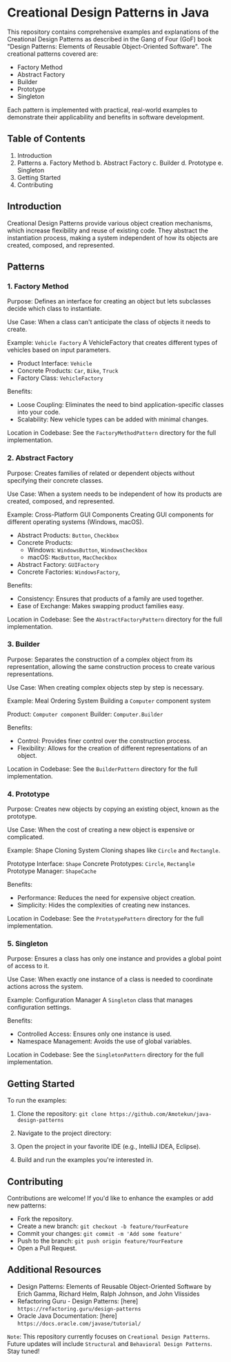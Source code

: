 # Creational Design Patterns in Java

This repository contains comprehensive examples and explanations of the Creational Design Patterns as described in the Gang of Four (GoF) book "Design Patterns: Elements of Reusable Object-Oriented Software". The creational patterns covered are:

- Factory Method
- Abstract Factory
- Builder
- Prototype
- Singleton

Each pattern is implemented with practical, real-world examples to demonstrate their applicability and benefits in software development.

## Table of Contents

1. Introduction
2. Patterns
   a. Factory Method
   b. Abstract Factory
   c. Builder
   d. Prototype
   e. Singleton
3. Getting Started
4. Contributing

## Introduction

Creational Design Patterns provide various object creation mechanisms, which increase flexibility and reuse of existing code. They abstract the instantiation process, making a system independent of how its objects are created, composed, and represented.

## Patterns

### 1. Factory Method

Purpose: Defines an interface for creating an object but lets subclasses decide which class to instantiate.

Use Case: When a class can't anticipate the class of objects it needs to create.

Example: `Vehicle Factory`
A VehicleFactory that creates different types of vehicles based on input parameters.

- Product Interface: `Vehicle`
- Concrete Products: `Car`, `Bike`, `Truck`
- Factory Class: `VehicleFactory`

Benefits:

- Loose Coupling: Eliminates the need to bind application-specific classes into your code.
- Scalability: New vehicle types can be added with minimal changes.

Location in Codebase: See the `FactoryMethodPattern` directory for the full implementation.

### 2. Abstract Factory

Purpose: Creates families of related or dependent objects without specifying their concrete classes.

Use Case: When a system needs to be independent of how its products are created, composed, and represented.

Example: Cross-Platform GUI Components
Creating GUI components for different operating systems (Windows, macOS).

- Abstract Products: `Button`, `Checkbox`
- Concrete Products:
  - Windows: `WindowsButton`, `WindowsCheckbox`
  - macOS: `MacButton`, `MacCheckbox`
- Abstract Factory: `GUIFactory`
- Concrete Factories: `WindowsFactory`,

Benefits:

- Consistency: Ensures that products of a family are used together.
- Ease of Exchange: Makes swapping product families easy.

Location in Codebase: See the `AbstractFactoryPattern` directory for the full implementation.

### 3. Builder

Purpose: Separates the construction of a complex object from its representation, allowing the same construction process to create various representations.

Use Case: When creating complex objects step by step is necessary.

Example: Meal Ordering System
Building a `Computer` component system

Product: `Computer component`
Builder: `Computer.Builder`

Benefits:

- Control: Provides finer control over the construction process.
- Flexibility: Allows for the creation of different representations of an object.

Location in Codebase: See the `BuilderPattern` directory for the full implementation.

### 4. Prototype

Purpose: Creates new objects by copying an existing object, known as the prototype.

Use Case: When the cost of creating a new object is expensive or complicated.

Example: Shape Cloning System
Cloning shapes like `Circle` and `Rectangle`.

Prototype Interface: `Shape`
Concrete Prototypes: `Circle`, `Rectangle`
Prototype Manager: `ShapeCache`

Benefits:

- Performance: Reduces the need for expensive object creation.
- Simplicity: Hides the complexities of creating new instances.

Location in Codebase: See the `PrototypePattern` directory for the full implementation.

### 5. Singleton

Purpose: Ensures a class has only one instance and provides a global point of access to it.

Use Case: When exactly one instance of a class is needed to coordinate actions across the system.

Example: Configuration Manager
A `Singleton` class that manages configuration settings.

Benefits:

- Controlled Access: Ensures only one instance is used.
- Namespace Management: Avoids the use of global variables.

Location in Codebase: See the `SingletonPattern` directory for the full implementation.

## Getting Started

To run the examples:

1. Clone the repository:
   `git clone https://github.com/Amotekun/java-design-patterns`

2. Navigate to the project directory:
3. Open the project in your favorite IDE (e.g., IntelliJ IDEA, Eclipse).
4. Build and run the examples you're interested in.

## Contributing

Contributions are welcome! If you'd like to enhance the examples or add new patterns:

- Fork the repository.
- Create a new branch: `git checkout -b feature/YourFeature`
- Commit your changes: `git commit -m 'Add some feature'`
- Push to the branch: `git push origin feature/YourFeature`
- Open a Pull Request.

## Additional Resources

- Design Patterns: Elements of Reusable Object-Oriented Software by Erich Gamma, Richard Helm, Ralph Johnson, and John Vlissides
- Refactoring Guru - Design Patterns: [here] `https://refactoring.guru/design-patterns`
- Oracle Java Documentation: [here] `https://docs.oracle.com/javase/tutorial/`

`Note`: This repository currently focuses on `Creational Design Patterns`. Future updates will include `Structural` and `Behavioral Design Patterns`. Stay tuned!
